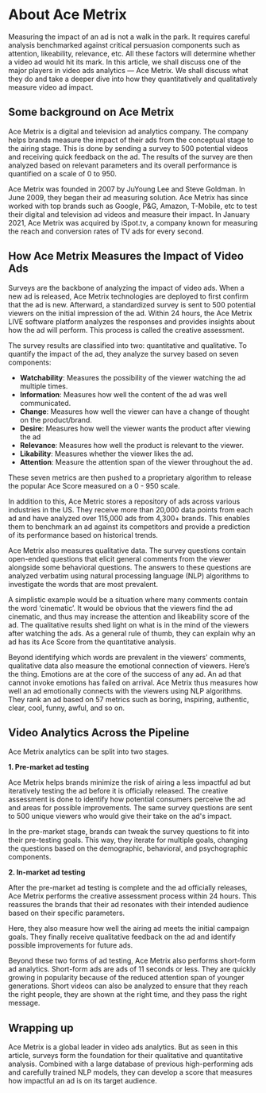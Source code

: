 # About Ace Metrix

Measuring the impact of an ad is not a walk in the park. It requires careful analysis benchmarked against critical persuasion components such as attention, likeability, relevance, etc. All these factors will determine whether a video ad would hit its mark. In this article, we shall discuss one of the major players in video ads analytics — Ace Metrix. We shall discuss what they do and take a deeper dive into how they quantitatively and qualitatively measure video ad impact.


## Some background on Ace Metrix

Ace Metrix is a digital and television ad analytics company. The company helps brands measure the impact of their ads from the conceptual stage to the airing stage. This is done by sending a survey to 500 potential videos and receiving quick feedback on the ad. The results of the survey are then analyzed based on relevant parameters and its overall performance is quantified on a scale of 0 to 950.

Ace Metrix was founded in 2007 by JuYoung Lee and Steve Goldman. In June 2009, they began their ad measuring solution. Ace Metrix has since worked with top brands such as Google, P&G, Amazon, T-Mobile, etc to test their digital and television ad videos and measure their impact. In January 2021, Ace Metrix was acquired by iSpot.tv, a company known for measuring the reach and conversion rates of TV ads for every second.


## How Ace Metrix Measures the Impact of Video Ads

Surveys are the backbone of analyzing the impact of video ads. When a new ad is released, Ace Metrix technologies are deployed to first confirm that the ad is new. Afterward, a standardized survey is sent to 500 potential viewers on the initial impression of the ad. Within 24 hours, the Ace Metrix LIVE software platform analyzes the responses and provides insights about how the ad will perform. This process is called the creative assessment. 

The survey results are classified into two: quantitative and qualitative. To quantify the impact of the ad, they analyze the survey based on seven components:



* **Watchability**: Measures the possibility of the viewer watching the ad multiple times.
* **Information**: Measures how well the content of the ad was well communicated.
* **Change**: Measures how well the viewer can have a change of thought on the product/brand.
* **Desire**: Measures how well the viewer wants the product after viewing the ad
* **Relevance**: Measures how well the product is relevant to the viewer.
* **Likability**: Measures whether the viewer likes the ad.
* **Attention**: Measure the attention span of the viewer throughout the ad.

These seven metrics are then pushed to a proprietary algorithm to release the popular Ace Score measured on a 0 - 950 scale.

In addition to this, Ace Metric stores a repository of ads across various industries in the US. They receive more than 20,000 data points from each ad and have analyzed over 115,000 ads from 4,300+ brands. This enables them to benchmark an ad against its competitors and provide a prediction of its performance based on historical trends. 

Ace Metrix also measures qualitative data. The survey questions contain open-ended questions that elicit general comments from the viewer alongside some behavioral questions. The answers to these questions are analyzed verbatim using natural processing language (NLP) algorithms to investigate the words that are most prevalent. 

A simplistic example would be a situation where many comments contain the word ‘cinematic’. It would be obvious that the viewers find the ad cinematic, and thus may increase the attention and likeability score of the ad. The qualitative results shed light on what is in the mind of the viewers after watching the ads. As a general rule of thumb, they can explain why an ad has its Ace Score from the quantitative analysis.

Beyond identifying which words are prevalent in the viewers' comments, qualitative data also measure the emotional connection of viewers. Here’s the thing. Emotions are at the core of the success of any ad. An ad that cannot invoke emotions has failed on arrival. Ace Metrix thus measures how well an ad emotionally connects with the viewers using NLP algorithms. They rank an ad based on 57 metrics such as boring, inspiring, authentic, clear, cool, funny, awful, and so on. 


## Video Analytics Across the Pipeline

Ace Metrix analytics can be split into two stages. 



**1. Pre-market ad testing**

Ace Metrix helps brands minimize the risk of airing a less impactful ad but iteratively testing the ad before it is officially released. The creative assessment is done to identify how potential consumers perceive the ad and areas for possible improvements. The same survey questions are sent to 500 unique viewers who would give their take on the ad's impact.

In the pre-market stage, brands can tweak the survey questions to fit into their pre-testing goals. This way, they iterate for multiple goals, changing the questions based on the demographic, behavioral, and psychographic components.



**2. In-market ad testing**

After the pre-market ad testing is complete and the ad officially releases, Ace Metrix performs the creative assessment process within 24 hours. This reassures the brands that their ad resonates with their intended audience based on their specific parameters. 

Here, they also measure how well the airing ad meets the initial campaign goals. They finally receive qualitative feedback on the ad and identify possible improvements for future ads.

Beyond these two forms of ad testing, Ace Metrix also performs short-form ad analytics. Short-form ads are ads of 11 seconds or less. They are quickly growing in popularity because of the reduced attention span of younger generations. Short videos can also be analyzed to ensure that they reach the right people, they are shown at the right time, and they pass the right message.


## Wrapping up

Ace Metrix is a global leader in video ads analytics. But as seen in this article, surveys form the foundation for their qualitative and quantitative analysis. Combined with a large database of previous high-performing ads and carefully trained NLP models, they can develop a score that measures how impactful an ad is on its target audience.
